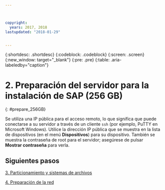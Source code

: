 ```yaml
---



copyright:
  years: 2017, 2018
lastupdated: "2018-01-29"


---
```


{:shortdesc: .shortdesc}
{:codeblock: .codeblock}
{:screen: .screen}
{:new_window: target="_blank"}
{:pre: .pre}
{:table: .aria-labeledby="caption"}

# 2. Preparación del servidor para la instalación de SAP (256 GB)
{: #prepare_256GB}

Se utiliza una IP pública para el acceso remoto, lo que significa que puede conectarse a su servidor a través de un cliente `ssh` (por ejemplo, PuTTY en Microsoft Windows). Utilice la dirección IP pública que se muestra en la lista de dispositivos (en el menú **Dispositivos**) para su dispositivo. También se muestra la contraseña de root para el servidor; asegúrese de pulsar **Mostrar contraseña** para verla.

## Siguientes pasos

 [3. Particionamiento y sistemas de archivos](/docs/infrastructure/sap-netweaver-rhel-qrg/rhel-partition-256GB.html#partition-256GB)
 
 [4. Preparación de la red](/docs/infrastructure/sap-netweaver-rhel-qrg/rhel-prepare-network.html#network)
